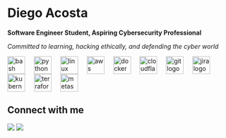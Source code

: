 # Diego Acosta

**Software Engineer Student, Aspiring Cybersecurity Professional**  

*Committed to learning, hacking ethically, and defending the cyber world*


<div align="left">
  <img src="https://cdn.jsdelivr.net/gh/devicons/devicon/icons/bash/bash-original.svg" style="height:40px; vertical-align:middle;" alt="bash logo" />
  <span style="display:inline-block; width:12px;"></span>
  <img src="https://cdn.jsdelivr.net/gh/devicons/devicon/icons/python/python-original.svg" style="height:40px; vertical-align:middle;" alt="python logo" />
  <span style="display:inline-block; width:12px;"></span>
  <img src="https://cdn.jsdelivr.net/gh/devicons/devicon/icons/linux/linux-original.svg" style="height:40px; vertical-align:middle;" alt="linux logo" />
  <span style="display:inline-block; width:12px;"></span>
  <img src="https://cdn.jsdelivr.net/gh/devicons/devicon/icons/amazonwebservices/amazonwebservices-line-wordmark.svg" style="height:40px; vertical-align:middle;" alt="aws logo" />
  <span style="display:inline-block; width:12px;"></span>
  <img src="https://cdn.jsdelivr.net/gh/devicons/devicon/icons/docker/docker-original.svg" style="height:40px; vertical-align:middle;" alt="docker logo" />
  <span style="display:inline-block; width:12px;"></span>
  <img src="https://cdn.jsdelivr.net/gh/devicons/devicon/icons/cloudflare/cloudflare-original.svg" style="height:40px; vertical-align:middle;" alt="cloudflare logo" />
  <span style="display:inline-block; width:12px;"></span>
  <img src="https://cdn.jsdelivr.net/gh/devicons/devicon/icons/git/git-original.svg" style="height:40px; vertical-align:middle;" alt="git logo" />
  <span style="display:inline-block; width:12px;"></span>
  <img src="https://cdn.jsdelivr.net/gh/devicons/devicon/icons/jira/jira-original.svg" style="height:40px; vertical-align:middle;" alt="jira logo" />
  <span style="display:inline-block; width:12px;"></span>
  <img src="https://cdn.jsdelivr.net/gh/devicons/devicon/icons/kubernetes/kubernetes-original.svg" style="height:40px; vertical-align:middle;" alt="kubernetes logo" />
  <span style="display:inline-block; width:12px;"></span>
  <img src="[https://cdn.jsdelivr.net/gh/devicons/devicon/icons/kubernetes/kubernetes-original.svg](https://www.google.com/url?sa=i&url=https%3A%2F%2Ftechicons.dev%2Ficons%2Fterraform&psig=AOvVaw0uYeWs2VN3SHUlsjBBJHfR&ust=1751841020018000&source=images&cd=vfe&opi=89978449&ved=0CBUQjRxqFwoTCOjf28Dipo4DFQAAAAAdAAAAABAE)" style="height:40px; vertical-align:middle;" alt="terraform logo" />
  <span style="display:inline-block; width:12px;"></span>
  <img src="[https://cdn.jsdelivr.net/gh/devicons/devicon/icons/kubernetes/kubernetes-original.svg](https://www.google.com/url?sa=i&url=https%3A%2F%2Fletslearnabout.net%2Fhacking%2Ffrom-zero-to-hero%2Fday-054-metasploit-introduction%2F&psig=AOvVaw3HoauTl9qE1JF5jHJtmy7m&ust=1751841058692000&source=images&cd=vfe&opi=89978449&ved=0CBUQjRxqFwoTCOCso9Tipo4DFQAAAAAdAAAAABAn)" style="height:40px; vertical-align:middle;" alt="metasploit logo" />
</div>

###

## Connect with me 
<p align="left">
  <a href="https://www.linkedin.com/in/dieacost" target="_blank"><img src="https://img.shields.io/badge/linkedin-%230077B5.svg?&style=for-the-badge&logo=linkedin&logoColor=white" /></a>
  <a href="https://www.instagram.com/dieacost" target="_blank"><img src="https://img.shields.io/badge/instagram-%23E4405F.svg?&style=for-the-badge&logo=instagram&logoColor=white" /></a>
</p>
